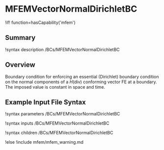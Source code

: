 # MFEMVectorNormalDirichletBC

!if! function=hasCapability('mfem')

## Summary

!syntax description /BCs/MFEMVectorNormalDirichletBC

## Overview

Boundary condition for enforcing an essential (Dirichlet) boundary condition on the normal
components of a $H(\mathrm{div})$ conforming vector FE at a boundary. The imposed value is
constant in space and time.

## Example Input File Syntax

!syntax parameters /BCs/MFEMVectorNormalDirichletBC

!syntax inputs /BCs/MFEMVectorNormalDirichletBC

!syntax children /BCs/MFEMVectorNormalDirichletBC

!else
!include mfem/mfem_warning.md
